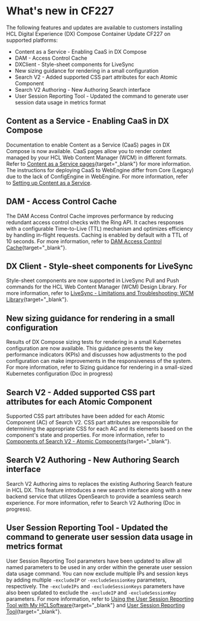 # What's new in CF227 <!--Update URLs to external links-->

The following features and updates are available to customers installing HCL Digital Experience (DX) Compose Container Update CF227 on supported platforms:

- Content as a Service - Enabling CaaS in DX Compose
- DAM - Access Control Cache
- DXClient - Style-sheet components for LiveSync
- New sizing guidance for rendering in a small configuration
- Search V2 - Added supported CSS part attributes for each Atomic Component
- Search V2 Authoring - New Authoring Search interface
- User Session Reporting Tool - Updated the command to generate user session data usage in metrics format

## Content as a Service - Enabling CaaS in DX Compose

Documentation to enable Content as a Service (CaaS) pages in DX Compose is now available. CaaS pages allow you to render content managed by your HCL Web Content Manager (WCM) in different formats. Refer to [Content as a Service pages](https://help.hcl-software.com/digital-experience/9.5/latest/manage_content/wcm_delivery/content_as_a_service/){target="_blank"} for more information. The instructions for deploying CaaS to WebEngine differ from Core (Legacy) due to the lack of ConfigEngine in WebEngine. For more information, refer to [Setting up Content as a Service](../deploy_dx/manage/cfg_dx_compose/setup_cntnt_serv_pgs.md).

## DAM - Access Control Cache

The DAM Access Control Cache improves performance by reducing redundant access control checks with the Ring API. It caches responses with a configurable Time-to-Live (TTL) mechanism and optimizes efficiency by handling in-flight requests. Caching is enabled by default with a TTL of 10 seconds. For more information, refer to [DAM Access Control Cache](https://pages.git.cwp.pnp-hcl.com/CWPdoc/dx-mkdocs/in-progress/manage_content/digital_assets/usage/managing_dam/dam_access_control_cache/){target="_blank"}. <!--change to external links-->

## DX Client - Style-sheet components for LiveSync

Style-sheet components are now supported in LiveSync Pull and Push commands for the HCL Web Content Manager (WCM) Design Library. For more information, refer to [LiveSync - Limitations and Troubleshooting: WCM Library](https://pages.git.cwp.pnp-hcl.com/CWPdoc/dx-mkdocs/in-progress/extend_dx/development_tools/dxclient/dxclient_artifact_types/livesync/#wcm-design-library){target="_blank"}. <!--change to external links-->

## New sizing guidance for rendering in a small configuration

Results of DX Compose sizing tests for rendering in a small Kubernetes configuration are now available. This guidance presents the key performance indicators (KPIs) and discusses how adjustments to the pod configuration can make improvements in the responsiveness of the system. For more information, refer to Sizing guidance for rendering in a small-sized Kubernetes configuration (Doc in progress) <!--change to local link-->

## Search V2 - Added supported CSS part attributes for each Atomic Component

Supported CSS part attributes have been added for each Atomic Component (AC) of Search V2. CSS part attributes are responsible for determining the appropriate CSS for each AC and its elements based on the component's state and properties. For more information, refer to [Components of Search V2 - Atomic Components](https://pages.git.cwp.pnp-hcl.com/CWPdoc/dx-mkdocs/in-progress/build_sites/search_v2/components/#atomic-components){target="_blank"}. <!--change to external links-->

## Search V2 Authoring - New Authoring Search interface

Search V2 Authoring aims to replaces the existing Authoring Search feature in HCL DX. This feature introduces a new search interface along with a new backend service that utilizes OpenSearch to provide a seamless search experience. For more information, refer to Search V2 Authoring (Doc in progress). <!--[Search V2 Authoring]()--> <!--change to external links-->

## User Session Reporting Tool - Updated the command to generate user session data usage in metrics format

User Session Reporting Tool parameters have been updated to allow all named parameters to be used in any order within the generate user session data usage command. You can now exclude multiple IPs and session keys by adding multiple `-excludeIP` or `-excludeSessionKey` parameters, respectively. The `-excludeIPs` and `-excludeSessionKeys` parameters have also been updated to exclude the `-excludeIP` and `-excludeSessionKey` parameters. For more information, refer to [Using the User Session Reporting Tool with My HCLSoftware](https://pages.git.cwp.pnp-hcl.com/CWPdoc/dx-mkdocs/in-progress/get_started/download/software_licensing_portal/configure_entitlement_checks/user_session_reporting_tool_non_kubernetes/){target="_blank"} and [User Session Reporting Tool](https://pages.git.cwp.pnp-hcl.com/CWPdoc/dx-mkdocs/in-progress/get_started/download/software_licensing_portal/configure_entitlement_checks/user_session_reporting_tool/){target="_blank"}. <!--change to external links-->
